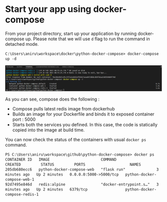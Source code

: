 # Start your app using docker-compose

From your project directory, start up your application by running docker-compose up. Please note that we will use `d` flag to run the command in detached mode. 

```
C:\Users\aniru\workspace\docker\python-docker-compose> docker-compose up -d
```

![Screenshot](img/docker-compose-up.png)

As you can see, compose does the following :

* Compose pulls latest redis image from dockerhub
* Builds an image for your Dockerfile and binds it to exposed container port : 5000
* Starts both the services you defined. In this case, the code is statically copied into the image at build time.

You can now check the status of the containers with usual `docker ps` command. 
```
PS C:\Users\aniru\workspace\github\python-docker-compose> docker ps
CONTAINER ID   IMAGE                       COMMAND                  CREATED         STATUS         PORTS                    NAMES
205db680ecc6   python-docker-compose-web   "flask run"              3 minutes ago   Up 2 minutes   0.0.0.0:5000->5000/tcp   python-docker-compose-web-1      
92d7495e846d   redis:alpine                "docker-entrypoint.s…"   3 minutes ago   Up 2 minutes   6379/tcp                 python-docker-compose-redis-1   
```
